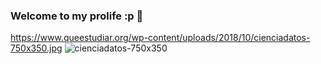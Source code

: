 ### Welcome to my prolife :p 👋
https://www.queestudiar.org/wp-content/uploads/2018/10/cienciadatos-750x350.jpg
![cienciadatos-750x350](https://user-images.githubusercontent.com/91928669/178134265-9b943e1b-f499-41d4-a822-16e140c42b48.jpg)
<!--
**ovecats/ovecats** is a ✨ _special_ ✨ repository because its `README.md` (this file) appears on your GitHub profile.

Here are some ideas to get you started:





- 🔭 I’m currently working on ...
- 🌱 I’m currently learning ...
- 👯 I’m looking to collaborate on ...
- 🤔 I’m looking for help with ...
- 💬 Ask me about ...
- 📫 How to reach me: ...
- 😄 Pronouns: ...
- ⚡ Fun fact: ...
-->
